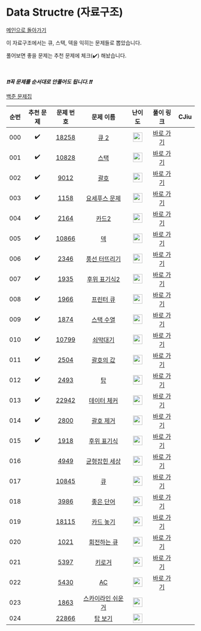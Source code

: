 # Data Structre (자료구조)

[메인으로 돌아가기](https://github.com/tony9402/baekjoon)

이 자료구조에서는 큐, 스택, 덱을 익히는 문제들로 뽑았습니다.

풀어보면 좋을 문제는 추천 문제에 체크(:heavy_check_mark:) 해놨습니다.

<br>

***❗️❗️꼭 문제를 순서대로 안풀어도 됩니다.❗️❗️***

[백준 문제집](https://www.acmicpc.net/workbook/view/6779)


|순번|추천 문제|문제 번호|문제 이름|난이도|풀이 링크|CJiu|
|:--:|:--:|:--:|:--:|:--:|:--:|:--:|
|000|:heavy_check_mark:|[18258](https://www.acmicpc.net/problem/18258)|[큐 2](https://www.acmicpc.net/problem/18258)|<img height="25px" width="25px" src="https://static.solved.ac/tier_small/7.svg"/>|[바로 가기](https://github.com/tony9402/algorithm-solutions/tree/main/solutions/baekjoon/18258)| |
|001|:heavy_check_mark:|[10828](https://www.acmicpc.net/problem/10828)|[스택](https://www.acmicpc.net/problem/10828)|<img height="25px" width="25px" src="https://static.solved.ac/tier_small/7.svg"/>|[바로 가기](https://github.com/tony9402/algorithm-solutions/tree/main/solutions/baekjoon/10828)| |
|002|:heavy_check_mark:|[9012](https://www.acmicpc.net/problem/9012)|[괄호](https://www.acmicpc.net/problem/9012)|<img height="25px" width="25px" src="https://static.solved.ac/tier_small/7.svg"/>|[바로 가기](https://github.com/tony9402/algorithm-solutions/tree/main/solutions/baekjoon/9012)| |
|003|:heavy_check_mark:|[1158](https://www.acmicpc.net/problem/1158)|[요세푸스 문제](https://www.acmicpc.net/problem/1158)|<img height="25px" width="25px" src="https://static.solved.ac/tier_small/7.svg"/>|[바로 가기](https://github.com/tony9402/algorithm-solutions/tree/main/solutions/baekjoon/1158)| |
|004|:heavy_check_mark:|[2164](https://www.acmicpc.net/problem/2164)|[카드2](https://www.acmicpc.net/problem/2164)|<img height="25px" width="25px" src="https://static.solved.ac/tier_small/7.svg"/>|[바로 가기](https://github.com/tony9402/algorithm-solutions/tree/main/solutions/baekjoon/2164)| |
|005|:heavy_check_mark:|[10866](https://www.acmicpc.net/problem/10866)|[덱](https://www.acmicpc.net/problem/10866)|<img height="25px" width="25px" src="https://static.solved.ac/tier_small/7.svg"/>|[바로 가기](https://github.com/tony9402/algorithm-solutions/tree/main/solutions/baekjoon/10866)| |
|006|:heavy_check_mark:|[2346](https://www.acmicpc.net/problem/2346)|[풍선 터뜨리기](https://www.acmicpc.net/problem/2346)|<img height="25px" width="25px" src="https://static.solved.ac/tier_small/8.svg"/>|[바로 가기](https://github.com/tony9402/algorithm-solutions/tree/main/solutions/baekjoon/2346)| |
|007|:heavy_check_mark:|[1935](https://www.acmicpc.net/problem/1935)|[후위 표기식2](https://www.acmicpc.net/problem/1935)|<img height="25px" width="25px" src="https://static.solved.ac/tier_small/8.svg"/>|[바로 가기](https://github.com/tony9402/algorithm-solutions/tree/main/solutions/baekjoon/1935)| |
|008|:heavy_check_mark:|[1966](https://www.acmicpc.net/problem/1966)|[프린터 큐](https://www.acmicpc.net/problem/1966)|<img height="25px" width="25px" src="https://static.solved.ac/tier_small/8.svg"/>|[바로 가기](https://github.com/tony9402/algorithm-solutions/tree/main/solutions/baekjoon/1966)| |
|009|:heavy_check_mark:|[1874](https://www.acmicpc.net/problem/1874)|[스택 수열](https://www.acmicpc.net/problem/1874)|<img height="25px" width="25px" src="https://static.solved.ac/tier_small/9.svg"/>|[바로 가기](https://github.com/tony9402/algorithm-solutions/tree/main/solutions/baekjoon/1874)| |
|010|:heavy_check_mark:|[10799](https://www.acmicpc.net/problem/10799)|[쇠막대기](https://www.acmicpc.net/problem/10799)|<img height="25px" width="25px" src="https://static.solved.ac/tier_small/9.svg"/>|[바로 가기](https://github.com/tony9402/algorithm-solutions/tree/main/solutions/baekjoon/10799)| |
|011|:heavy_check_mark:|[2504](https://www.acmicpc.net/problem/2504)|[괄호의 값](https://www.acmicpc.net/problem/2504)|<img height="25px" width="25px" src="https://static.solved.ac/tier_small/11.svg"/>|[바로 가기](https://github.com/tony9402/algorithm-solutions/tree/main/solutions/baekjoon/2504)| |
|012|:heavy_check_mark:|[2493](https://www.acmicpc.net/problem/2493)|[탑](https://www.acmicpc.net/problem/2493)|<img height="25px" width="25px" src="https://static.solved.ac/tier_small/11.svg"/>|[바로 가기](https://github.com/tony9402/algorithm-solutions/tree/main/solutions/baekjoon/2493)| |
|013|:heavy_check_mark:|[22942](https://www.acmicpc.net/problem/22942)|[데이터 체커](https://www.acmicpc.net/problem/22942)|<img height="25px" width="25px" src="https://static.solved.ac/tier_small/12.svg"/>|[바로 가기](https://github.com/tony9402/algorithm-solutions/tree/main/solutions/baekjoon/22942)| |
|014|:heavy_check_mark:|[2800](https://www.acmicpc.net/problem/2800)|[괄호 제거](https://www.acmicpc.net/problem/2800)|<img height="25px" width="25px" src="https://static.solved.ac/tier_small/12.svg"/>|[바로 가기](https://github.com/tony9402/algorithm-solutions/tree/main/solutions/baekjoon/2800)| |
|015|:heavy_check_mark:|[1918](https://www.acmicpc.net/problem/1918)|[후위 표기식](https://www.acmicpc.net/problem/1918)|<img height="25px" width="25px" src="https://static.solved.ac/tier_small/14.svg"/>|[바로 가기](https://github.com/tony9402/algorithm-solutions/tree/main/solutions/baekjoon/1918)| |
|016||[4949](https://www.acmicpc.net/problem/4949)|[균형잡힌 세상](https://www.acmicpc.net/problem/4949)|<img height="25px" width="25px" src="https://static.solved.ac/tier_small/7.svg"/>|[바로 가기](https://github.com/tony9402/algorithm-solutions/tree/main/solutions/baekjoon/4949)| |
|017||[10845](https://www.acmicpc.net/problem/10845)|[큐](https://www.acmicpc.net/problem/10845)|<img height="25px" width="25px" src="https://static.solved.ac/tier_small/7.svg"/>|[바로 가기](https://github.com/tony9402/algorithm-solutions/tree/main/solutions/baekjoon/10845)| |
|018||[3986](https://www.acmicpc.net/problem/3986)|[좋은 단어](https://www.acmicpc.net/problem/3986)|<img height="25px" width="25px" src="https://static.solved.ac/tier_small/7.svg"/>|[바로 가기](https://github.com/tony9402/algorithm-solutions/tree/main/solutions/baekjoon/3986)| |
|019||[18115](https://www.acmicpc.net/problem/18115)|[카드 놓기](https://www.acmicpc.net/problem/18115)|<img height="25px" width="25px" src="https://static.solved.ac/tier_small/8.svg"/>|[바로 가기](https://github.com/tony9402/algorithm-solutions/tree/main/solutions/baekjoon/18115)| |
|020||[1021](https://www.acmicpc.net/problem/1021)|[회전하는 큐](https://www.acmicpc.net/problem/1021)|<img height="25px" width="25px" src="https://static.solved.ac/tier_small/8.svg"/>|[바로 가기](https://github.com/tony9402/algorithm-solutions/tree/main/solutions/baekjoon/1021)| |
|021||[5397](https://www.acmicpc.net/problem/5397)|[키로거](https://www.acmicpc.net/problem/5397)|<img height="25px" width="25px" src="https://static.solved.ac/tier_small/9.svg"/>|[바로 가기](https://github.com/tony9402/algorithm-solutions/tree/main/solutions/baekjoon/5397)| |
|022||[5430](https://www.acmicpc.net/problem/5430)|[AC](https://www.acmicpc.net/problem/5430)|<img height="25px" width="25px" src="https://static.solved.ac/tier_small/11.svg"/>|[바로 가기](https://github.com/tony9402/algorithm-solutions/tree/main/solutions/baekjoon/5430)| |
|023||<a href="https://www.acmicpc.net/problem/1863" target="_blank">1863</a>|<a href="https://www.acmicpc.net/problem/1863" target="_blank">스카이라인 쉬운거</a>|<img height="25px" width="25px" src="https://static.solved.ac/tier_small/12.svg"/>||
|024||<a href="https://www.acmicpc.net/problem/22866" target="_blank">22866</a>|<a href="https://www.acmicpc.net/problem/22866" target="_blank">탑 보기</a>|<img height="25px" width="25px" src="https://static.solved.ac/tier_small/13.svg"/>||
